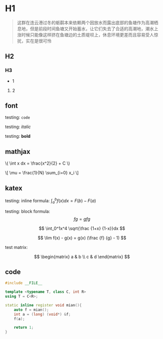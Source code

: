 
# H1

> 这群在连云港过冬的蛎鹬本来依赖两个因放水而露出底部的鱼塘作为高潮栖息地，但是前段时间鱼塘又开始蓄水，让它们失去了合适的高潮地，潮水上涨时候只能像这样挤在鱼塘边的土质堤坝上，休息环境更差而且容易受人惊扰，实在是很可怜

## H2

### H3

- 1

1. 2

## font

testing: `code`

testing: *italic*

testing: **bold**

## mathjax

\\( \int x dx = \frac{x^2}{2} + C \\)

\\[ \mu = \frac{1}{N} \sum_{i=0} x_i \\]

## katex

testing: inline formula: $\int_a^b f(x) dx = F(b) - F(a)$

testing: block formula: $$f g = g f g$$

$$
\int_0^1x^4 \sqrt{\frac {1+x} {1-x}}dx
$$

$$
\lim f(x) - g(x) = g(x) (\frac {f} {g} - 1)
$$

test matrix:

$$
\begin{matrix}
   a & b \\
   c & d
\end{matrix}
$$

## code

```cpp
#include __FILE__

template <typename T, class C, int R>
using T = C<R>;

static inline register void mian(){
    auto f = mian();
    int a = (long) (void*) &f;
    f(a);

    return 1;
}
```

